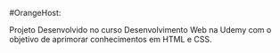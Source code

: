 #OrangeHost:

Projeto Desenvolvido no curso Desenvolvimento Web na Udemy com o objetivo de aprimorar conhecimentos em HTML e CSS.

